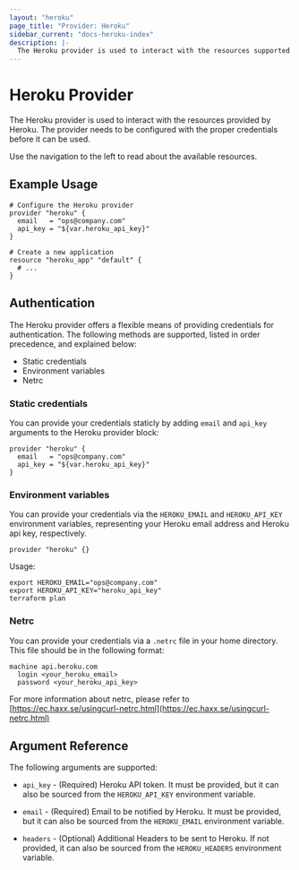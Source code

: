 ```yaml
---
layout: "heroku"
page_title: "Provider: Heroku"
sidebar_current: "docs-heroku-index"
description: |-
  The Heroku provider is used to interact with the resources supported by Heroku. The provider needs to be configured with the proper credentials before it can be used.
---
```


# Heroku Provider

The Heroku provider is used to interact with the resources provided by
Heroku. The provider needs to be configured with the proper credentials
before it can be used.

Use the navigation to the left to read about the available resources.

## Example Usage

```hcl
# Configure the Heroku provider
provider "heroku" {
  email   = "ops@company.com"
  api_key = "${var.heroku_api_key}"
}

# Create a new application
resource "heroku_app" "default" {
  # ...
}
```

## Authentication

The Heroku provider offers a flexible means of providing credentials for
authentication. The following methods are supported, listed in order
precedence, and explained below:

- Static credentials
- Environment variables
- Netrc

### Static credentials

You can provide your credentials staticly by adding `email` and `api_key`
arguments to the Heroku provider block:

```hcl
provider "heroku" {
  email   = "ops@company.com"
  api_key = "${var.heroku_api_key}"
}
```

### Environment variables

You can provide your credentials via the `HEROKU_EMAIL` and `HEROKU_API_KEY`
environment variables, representing your Heroku email address and Heroku api
key, respectively.

```hcl
provider "heroku" {}
```

Usage:

```shell
export HEROKU_EMAIL="ops@company.com"
export HEROKU_API_KEY="heroku_api_key"
terraform plan
```

### Netrc

You can provide your credentials via a `.netrc` file in your home directory.
This file should be in the following format:

```netrc
machine api.heroku.com
  login <your_heroku_email>
  password <your_heroku_api_key>
```

For more information about netrc, please refer to [https://ec.haxx.se/usingcurl-netrc.html](https://ec.haxx.se/usingcurl-netrc.html) 

## Argument Reference

The following arguments are supported:

- `api_key` - (Required) Heroku API token. It must be provided, but it can also
  be sourced from the `HEROKU_API_KEY` environment variable.

- `email` - (Required) Email to be notified by Heroku. It must be provided, but
  it can also be sourced from the `HEROKU_EMAIL` environment variable.

- `headers` - (Optional) Additional Headers to be sent to Heroku. If not provided,
  it can also be sourced from the `HEROKU_HEADERS` environment variable.
